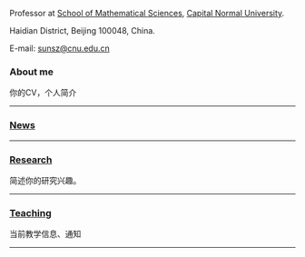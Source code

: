 Professor at [School of Mathematical Sciences](https://math.cnu.edu.cn/), [Capital Normal University](https://cnu.edu.cn/).

Haidian District, Beijing 100048, China.

E-mail: sunsz@cnu.edu.cn

### About me
你的CV，个人简介

---------

### [News](https://shanzhong-sun.github.io/Shanzhong-SUN/event)

---------

### [Research](https://shanzhong-sun.github.io/Shanzhong-SUN/research)
简述你的研究兴趣。

---------

### [Teaching](https://shanzhong-sun.github.io/Shanzhong-SUN/teaching)
当前教学信息、通知

---------
